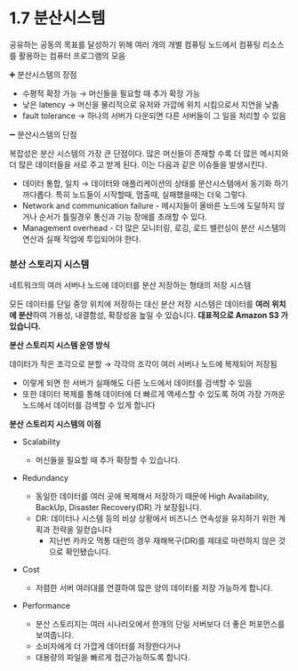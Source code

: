 # 1.7 분산시스템

공유하는 공동의 목표를 달성하기 위해 여러 개의 개별 컴퓨팅 노드에서 컴퓨팅 리소스를 활용하는 컴퓨터 프로그램의 모음

➕ 분산시스템의 장점

- 수평적 확장 가능 → 머신들을 필요할 때 추가 확장 가능
- 낮은 latency → 머신을 물리적으로 유저와 가깝에 위치 시킴으로서 지연을 낮춤
- fault tolerance → 하나의 서버가 다운되면 다른 서버들이 그 일을 처리할 수 있음

➖ 분산시스템의 단점

복잡성은 분산 시스템의 가장 큰 단점이다. 많은 머신들이 존재할 수록 더 많은 메시지와 더 많은 데이터들을 서로 주고 받게 된다. 이는 다음과 같은 이슈들을 발생시킨다.

- 데이터 통합, 일치 → 데이터와 애플리케이션의 상태를 분산시스템에서 동기화 하기 까다롭다. 특히 노드들이 시작할때, 멈출때, 실패했을때는 더욱 그렇다.
- Network and communication failure - 메시지들이 올바른 노드에 도달하지 않거나 순서가 틀릴경우 통신과 기능 장애를 초래할 수 있다.
- Management overhead - 더 많은 모니터링, 로깅, 로드 밸런싱이 분산 시스템의 연산과 실패 작업에 투입되어야 한다.

### **분산 스토리지 시스템**

네트워크의 여러 서버나 노드에 데이터를 분산 저장하는 형태의 저장 시스템

모든 데이터를 단일 중앙 위치에 저장하는 대신 분산 저장 시스템은 데이터를 **여러 위치에 분산**하여 가용성, 내결함성, 확장성을 높일 수 있습니다. **대표적으로 Amazon S3 가 있습니다.**

**분산 스토리지 시스템 운영 방식**

데이터가 작은 조각으로 분할 → 각각의 조각이 여러 서버나 노드에 복제되어 저장됨

- 이렇게 되면 한 서버가 실패해도 다른 노드에서 데이터를 검색할 수 있음
- 또한 데이터 복제를 통해 데이터에 더 빠르게 액세스할 수 있도록 하여 가장 가까운 노드에서 데이터를 검색할 수 있게 합니다

**분산 스토리지 시스템의 이점**

- Scalability
    - 머신들을 필요할 때 추가 확장할 수 있습니다.
- Redundancy
    - 동일한 데이터를 여러 곳에 복제해서 저장하기 때문에 High Availability, BackUp, Disaster Recovery(DR) 가 보장됩니다.
    - DR: 데이터나 시스템 등의 비상 상황에서 비즈니스 연속성을 유지하기 위한 계획과 전략을 일컫습니다
        - 지난번 카카오 먹통 대란의 경우 재해복구(DR)를 제대로 마련하지 않은 것으로 확인됐습니다.
    
    [](https://zdnet.co.kr/view/?no=20221017165202)
    
- Cost
    - 저렴한 서버 여러대를 연결하여 많은 양의 데이터를 저장 가능하게 합니다.
- Performance
    - 분산 스토리지는 여러 시나리오에서 한개의 단일 서버보다 더 좋은 퍼포먼스를 보여줍니다.
    - 소비자에게 더 가깝게 데이터를 저장한다거나
    - 대용량의 파일을 빠르게 접근가능하도록 합니다.